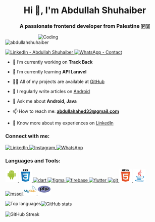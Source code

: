 <h1 align="center">Hi 👋, I'm Abdullah Shuhaiber</h1>
<h3 align="center">A passionate frontend developer from Palestine 🇵🇸</h3>

<img align="right" alt="Coding" width="400" src="https://www.elegantthemes.com/blog/wp-content/uploads/2018/04/Best-Code-and-Text-Editors.png">

<p align="left"> <img src="https://komarev.com/ghpvc/?username=abdullahshuhaiber&label=Profile%20views&color=0e75b6&style=flat" alt="abdullahshuhaiber" /> </p>

<p align="left">
  <a href="https://www.linkedin.com/in/abdullah-shuhaiber-767942276/" target="_blank">
    <img src="https://img.shields.io/badge/LinkedIn-Follow-blue?logo=linkedin&style=for-the-badge" alt="LinkedIn - Abdullah Shuhaiber" />
  </a>
  <a href="https://wsend.co/970592247079" target="_blank">
    <img src="https://img.shields.io/badge/WhatsApp-Chat-green?logo=whatsapp&style=for-the-badge" alt="WhatsApp - Contact" />
  </a>
</p>

- 🔭 I’m currently working on **Track Back**

- 🌱 I’m currently learning **API Laravel**

- 👨‍💻 All of my projects are available at [GitHub](https://github.com/AbdullahShuhaiber)

- 📝 I regularly write articles on [Android](#)

- 💬 Ask me about **Android, Java**

- 📫 How to reach me: **abdullahahed33@gmail.com**

- 📄 Know more about my experiences on [LinkedIn](https://www.linkedin.com/in/abdullah-shuhaiber-767942276/)

<h3 align="left">Connect with me:</h3>
<p align="left">
  <a href="https://www.linkedin.com/in/abdullah-shuhaiber-767942276/" target="_blank">
    <img align="center" src="https://raw.githubusercontent.com/rahuldkjain/github-profile-readme-generator/master/src/images/icons/Social/linked-in-alt.svg" alt="LinkedIn" height="30" width="40" />
  </a>
  <a href="https://www.instagram.com/abdallah._.a_sh/" target="_blank">
    <img align="center" src="https://raw.githubusercontent.com/rahuldkjain/github-profile-readme-generator/master/src/images/icons/Social/instagram.svg" alt="Instagram" height="30" width="40" />
  </a>
  <a href="https://wsend.co/970592247079" target="_blank">
    <img align="center" src="https://cdn-icons-png.flaticon.com/512/733/733585.png" alt="WhatsApp" height="30" width="30" />
  </a>
</p>

<h3 align="left">Languages and Tools:</h3>
<p align="left">
  <a href="https://developer.android.com" target="_blank" rel="noreferrer">
    <img src="https://raw.githubusercontent.com/devicons/devicon/master/icons/android/android-original-wordmark.svg" alt="android" width="40" height="40"/>
  </a>
  <a href="https://www.w3schools.com/css/" target="_blank" rel="noreferrer">
    <img src="https://raw.githubusercontent.com/devicons/devicon/master/icons/css3/css3-original-wordmark.svg" alt="css3" width="40" height="40"/>
  </a>
  <a href="https://dart.dev" target="_blank" rel="noreferrer">
    <img src="https://www.vectorlogo.zone/logos/dartlang/dartlang-icon.svg" alt="dart" width="40" height="40"/>
  </a>
  <a href="https://www.figma.com/" target="_blank" rel="noreferrer">
    <img src="https://www.vectorlogo.zone/logos/figma/figma-icon.svg" alt="figma" width="40" height="40"/>
  </a>
  <a href="https://firebase.google.com/" target="_blank" rel="noreferrer">
    <img src="https://www.vectorlogo.zone/logos/firebase/firebase-icon.svg" alt="firebase" width="40" height="40"/>
  </a>
  <a href="https://flutter.dev" target="_blank" rel="noreferrer">
    <img src="https://www.vectorlogo.zone/logos/flutterio/flutterio-icon.svg" alt="flutter" width="40" height="40"/>
  </a>
  <a href="https://git-scm.com/" target="_blank" rel="noreferrer">
    <img src="https://www.vectorlogo.zone/logos/git-scm/git-scm-icon.svg" alt="git" width="40" height="40"/>
  </a>
  <a href="https://www.w3.org/html/" target="_blank" rel="noreferrer">
    <img src="https://raw.githubusercontent.com/devicons/devicon/master/icons/html5/html5-original-wordmark.svg" alt="html5" width="40" height="40"/>
  </a>
  <a href="https://www.java.com" target="_blank" rel="noreferrer">
    <img src="https://raw.githubusercontent.com/devicons/devicon/master/icons/java/java-original.svg" alt="java" width="40" height="40"/>
  </a>
  <a href="https://www.microsoft.com/en-us/sql-server" target="_blank" rel="noreferrer">
    <img src="https://www.svgrepo.com/show/303229/microsoft-sql-server-logo.svg" alt="mssql" width="40" height="40"/>
  </a>
  <a href="https://www.mysql.com/" target="_blank" rel="noreferrer">
    <img src="https://raw.githubusercontent.com/devicons/devicon/master/icons/mysql/mysql-original-wordmark.svg" alt="mysql" width="40" height="40"/>
  </a>
  <a href="https://www.php.net" target="_blank" rel="noreferrer">
    <img src="https://raw.githubusercontent.com/devicons/devicon/master/icons/php/php-original.svg" alt="php" width="40" height="40"/>
  </a>
</p>

<p><img align="left" src="https://github-readme-stats.vercel.app/api/top-langs?username=abdullahshuhaiber&show_icons=true&locale=en&layout=compact" alt="Top languages" /></p>

<p><img align="center" src="https://github-readme-stats.vercel.app/api?username=abdullahshuhaiber&show_icons=true&locale=en" alt="GitHub stats" /></p>

<p><img align="center" src="https://github-readme-streak-stats.herokuapp.com/?user=abdullahshuhaiber&" alt="GitHub Streak" /></p>
